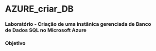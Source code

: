 # AZURE_criar_DB
### Laboratório - Criação de uma instânica gerenciada de Banco de Dados SQL no Microsoft Azure

### Objetivo

